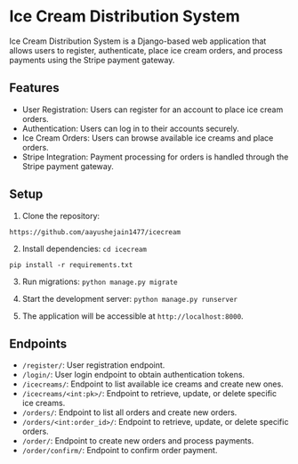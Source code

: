 # Ice Cream Distribution System

Ice Cream Distribution System is a Django-based web application that allows users to register, authenticate, place ice cream orders, and process payments using the Stripe payment gateway.

## Features

- User Registration: Users can register for an account to place ice cream orders.
- Authentication: Users can log in to their accounts securely.
- Ice Cream Orders: Users can browse available ice creams and place orders.
- Stripe Integration: Payment processing for orders is handled through the Stripe payment gateway.

## Setup

1. Clone the repository:

`https://github.com/aayushejain1477/icecream`

2. Install dependencies:
`cd icecream`

`pip install -r requirements.txt`

3. Run migrations:
`python manage.py migrate`

4. Start the development server:
`python manage.py runserver`

5. The application will be accessible at `http://localhost:8000`.

## Endpoints

- `/register/`: User registration endpoint.
- `/login/`: User login endpoint to obtain authentication tokens.
- `/icecreams/`: Endpoint to list available ice creams and create new ones.
- `/icecreams/<int:pk>/`: Endpoint to retrieve, update, or delete specific ice creams.
- `/orders/`: Endpoint to list all orders and create new orders.
- `/orders/<int:order_id>/`: Endpoint to retrieve, update, or delete specific orders.
- `/order/`: Endpoint to create new orders and process payments.
- `/order/confirm/`: Endpoint to confirm order payment.
